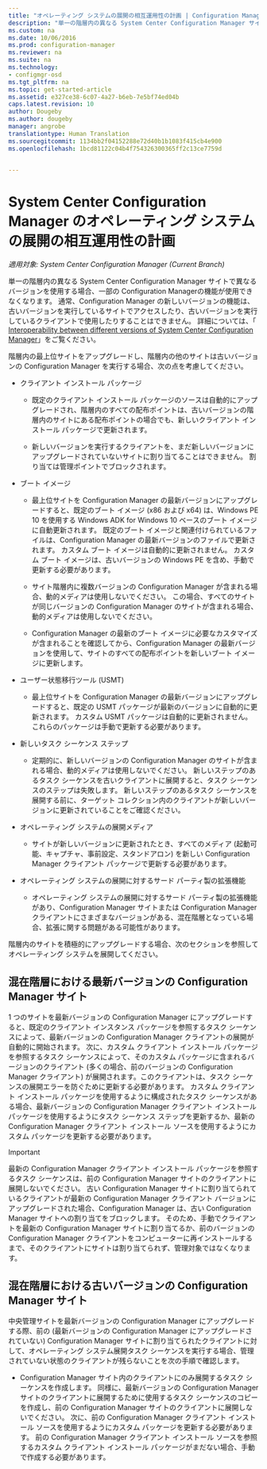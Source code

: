 ```yaml
---
title: "オペレーティング システムの展開の相互運用性の計画 | Configuration Manager"
description: "単一の階層内の異なる System Center Configuration Manager サイトで異なるバージョンを使用する場合の相互運用性の問題について理解します。"
ms.custom: na
ms.date: 10/06/2016
ms.prod: configuration-manager
ms.reviewer: na
ms.suite: na
ms.technology:
- configmgr-osd
ms.tgt_pltfrm: na
ms.topic: get-started-article
ms.assetid: e327ce38-6c07-4a27-b6eb-7e5bf74ed04b
caps.latest.revision: 10
author: Dougeby
ms.author: dougeby
manager: angrobe
translationtype: Human Translation
ms.sourcegitcommit: 1134bb2f04152288e72d40b1b1083f415cb4e900
ms.openlocfilehash: 1bcd81122c04b4f754326300365ff2c13ce7759d


---
```

# <a name="planning-for-operating-system-deployment-interoperability-in-system-center-configuration-manager"></a>System Center Configuration Manager のオペレーティング システムの展開の相互運用性の計画

*適用対象: System Center Configuration Manager (Current Branch)*

単一の階層内の異なる System Center Configuration Manager サイトで異なるバージョンを使用する場合、一部の Configuration Managerの機能が使用できなくなります。 通常、Configuration Manager の新しいバージョンの機能は、古いバージョンを実行しているサイトでアクセスしたり、古いバージョンを実行しているクライアントで使用したりすることはできません。 詳細については、「 [Interoperability between different versions of System Center Configuration Manager](../../core/plan-design/hierarchy/interoperability-between-different-versions.md)」をご覧ください。  

 階層内の最上位サイトをアップグレードし、階層内の他のサイトは古いバージョンの Configuration Manager を実行する場合、次の点を考慮してください。  

-   クライアント インストール パッケージ  

    -   既定のクライアント インストール パッケージのソースは自動的にアップグレードされ、階層内のすべての配布ポイントは、古いバージョンの階層内のサイトにある配布ポイントの場合でも、新しいクライアント インストール パッケージで更新されます。  

    -   新しいバージョンを実行するクライアントを、まだ新しいバージョンにアップグレードされていないサイトに割り当てることはできません。 割り当ては管理ポイントでブロックされます。  

-   ブート イメージ  

    -   最上位サイトを Configuration Manager の最新バージョンにアップグレードすると、既定のブート イメージ (x86 および x64) は、Windows PE 10 を使用する Windows ADK for Windows 10 ベースのブート イメージに自動更新されます。 既定のブート イメージと関連付けられているファイルは、Configuration Manager の最新バージョンのファイルで更新されます。 カスタム ブート イメージは自動的に更新されません。 カスタム ブート イメージは、古いバージョンの Windows PE を含め、手動で更新する必要があります。  

    -   サイト階層内に複数バージョンの Configuration Manager が含まれる場合、動的メディアは使用しないでください。 この場合、すべてのサイトが同じバージョンの Configuration Manager のサイトが含まれる場合、動的メディアは使用しないでください。  

    -   Configuration Manager の最新のブート イメージに必要なカスタマイズが含まれることを確認してから、Configuration Manager の最新バージョンを使用して、サイトのすべての配布ポイントを新しいブート イメージに更新します。  

-   ユーザー状態移行ツール (USMT)  

    -   最上位サイトを Configuration Manager の最新バージョンにアップグレードすると、既定の USMT パッケージが最新のバージョンに自動的に更新されます。 カスタム USMT パッケージは自動的に更新されません。 これらのパッケージは手動で更新する必要があります。  

-   新しいタスク シーケンス ステップ  

    -   定期的に、新しいバージョンの Configuration Manager のサイトが含まれる場合、動的メディアは使用しないでください。 新しいステップのあるタスク シーケンスを古いクライアントに展開すると、タスク シーケンスのステップは失敗します。 新しいステップのあるタスク シーケンスを展開する前に、ターゲット コレクション内のクライアントが新しいバージョンに更新されていることをご確認ください。  

-   オペレーティング システムの展開メディア  

    -   サイトが新しいバージョンに更新されたとき、すべてのメディア (起動可能、キャプチャ、事前設定、スタンドアロン) を新しい Configuration Manager クライアント パッケージで更新する必要があります。  

-   オペレーティング システムの展開に対するサード パーティ製の拡張機能  

    -   オペレーティング システムの展開に対するサード パーティ製の拡張機能があり、Configuration Manager サイトまたは Configuration Manager クライアントにさまざまなバージョンがある、混在階層となっている場合、拡張に関する問題がある可能性があります。  

 階層内のサイトを積極的にアップグレードする場合、次のセクションを参照してオペレーティング システムを展開してください。  

## <a name="latest-version-of-configuration-manager-sites-in-a-mixed-hierarchy"></a>混在階層における最新バージョンの Configuration Manager  サイト  
 1 つのサイトを最新バージョンの Configuration Manager にアップグレードすると、既定のクライアント インスタンス パッケージを参照するタスク シーケンスによって、最新バージョンの Configuration Manager クライアントの展開が自動的に開始されます。 次に、カスタム クライアント インストール パッケージを参照するタスク シーケンスによって、そのカスタム パッケージに含まれるバージョンのクライアント (多くの場合、前のバージョンの Configuration Manager クライアント) が展開されます。このクライアントは、タスク シーケンスの展開エラーを防ぐために更新する必要があります。 カスタム クライアント インストール パッケージを使用するように構成されたタスク シーケンスがある場合、最新バージョンの Configuration Manager クライアント インストール パッケージを使用するようにタスク シーケンス ステップを更新するか、最新の Configuration Manager クライアント インストール ソースを使用するようにカスタム パッケージを更新する必要があります。  

> [!IMPORTANT]  
>  最新の Configuration Manager クライアント インストール パッケージを参照するタスク シーケンスは、前の Configuration Manager サイトのクライアントに展開しないでください。 古い Configuration Manager サイトに割り当てられているクライアントが最新の Configuration Manager クライアント バージョンにアップグレードされた場合、Configuration Manager は、古い Configuration Manager サイトへの割り当てをブロックします。 そのため、手動でクライアントを最新の Configuration Manager サイトに割り当てるか、前のバージョンの Configuration Manager クライアントをコンピューターに再インストールするまで、そのクライアントにサイトは割り当てられず、管理対象ではなくなります。  

## <a name="older-versions-of-configuration-manager-in-a-mixed-hierarchy"></a>混在階層における古いバージョンの Configuration Manager  サイト  
 中央管理サイトを最新バージョンの Configuration Manager にアップグレードする際、前の (最新バージョンの Configuration Manager にアップグレードされていない) Configuration Manager サイトに割り当てられたクライアントに対して、オペレーティング システム展開タスク シーケンスを実行する場合、管理されていない状態のクライアントが残らないことを次の手順で確認します。  

-   Configuration Manager サイト内のクライアントにのみ展開するタスク シーケンスを作成します。 同様に、最新バージョンの Configuration Manager サイトのクライアントに展開するために使用するタスク シーケンスのコピーを作成し、前の Configuration Manager サイトのクライアントに展開しないでください。 次に、前の Configuration Manager クライアント インストール ソースを使用するようにカスタム パッケージを更新する必要があります。 前の Configuration Manager クライアント インストール ソースを参照するカスタム クライアント インストール パッケージがまだない場合、手動で作成する必要があります。  



<!--HONumber=Nov16_HO1-->


